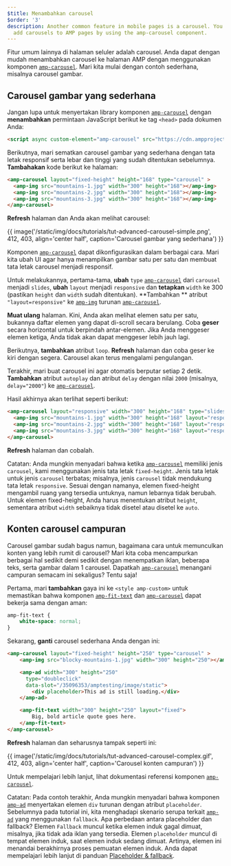 ```yaml
---
$title: Menambahkan carousel
$order: '3'
description: Another common feature in mobile pages is a carousel. You can easily
  add carousels to AMP pages by using the amp-carousel component.
---
```


Fitur umum lainnya di halaman seluler adalah carousel.  Anda dapat dengan mudah menambahkan carousel ke halaman AMP dengan menggunakan komponen [`amp-carousel`](../../../../documentation/components/reference/amp-carousel.md). Mari kita mulai dengan contoh sederhana, misalnya carousel gambar.

## Carousel gambar yang sederhana

Jangan lupa untuk menyertakan library komponen [`amp-carousel`](../../../../documentation/components/reference/amp-carousel.md) dengan **menambahkan** permintaan JavaScript berikut ke tag `<head>` pada dokumen Anda:

```html
<script async custom-element="amp-carousel" src="https://cdn.ampproject.org/v0/amp-carousel-0.1.js"></script>
```

Berikutnya, mari sematkan carousel gambar yang sederhana dengan tata letak responsif serta lebar dan tinggi yang sudah ditentukan sebelumnya. **Tambahakan** kode berikut ke halaman:

```html
<amp-carousel layout="fixed-height" height="168" type="carousel" >
  <amp-img src="mountains-1.jpg" width="300" height="168"></amp-img>
  <amp-img src="mountains-2.jpg" width="300" height="168"></amp-img>
  <amp-img src="mountains-3.jpg" width="300" height="168"></amp-img>
</amp-carousel>
```

**Refresh** halaman dan Anda akan melihat carousel:

{{ image('/static/img/docs/tutorials/tut-advanced-carousel-simple.png', 412, 403, align='center half', caption='Carousel gambar yang sederhana') }}

Komponen [`amp-carousel`](../../../../documentation/components/reference/amp-carousel.md) dapat dikonfigurasikan dalam berbagai cara.  Mari kita ubah UI agar hanya menampilkan gambar satu per satu dan membuat tata letak carousel menjadi responsif.

Untuk melakukannya, pertama-tama, **ubah** `type` [`amp-carousel`](../../../../documentation/components/reference/amp-carousel.md) dari `carousel` menjadi `slides`, **ubah** `layout` menjadi `responsive` dan **tetapkan** `width` ke 300 (pastikan `height` dan `width` sudah ditentukan).  **Tambahkan ** atribut `"layout=responsive"` ke [`amp-img`](../../../../documentation/components/reference/amp-img.md) turunan [`amp-carousel`](../../../../documentation/components/reference/amp-carousel.md).

**Muat ulang** halaman. Kini, Anda akan melihat elemen satu per satu, bukannya daftar elemen yang dapat di-scroll secara berulang. Coba **geser** secara horizontal untuk berpindah antar-elemen. Jika Anda menggeser elemen ketiga, Anda tidak akan dapat menggeser lebih jauh lagi.

Berikutnya, **tambahkan** atribut `loop`. **Refresh** halaman dan coba geser ke kiri dengan segera. Carousel akan terus mengalami pengulangan.

Terakhir, mari buat carousel ini agar otomatis berputar setiap 2 detik. **Tambahkan** atribut `autoplay` dan atribut `delay` dengan nilai `2000` (misalnya, `delay="2000"`) ke [`amp-carousel`](../../../../documentation/components/reference/amp-carousel.md).

Hasil akhirnya akan terlihat seperti berikut:

```html
<amp-carousel layout="responsive" width="300" height="168" type="slides" autoplay delay="2000" loop>
  <amp-img src="mountains-1.jpg" width="300" height="168" layout="responsive"></amp-img>
  <amp-img src="mountains-2.jpg" width="300" height="168" layout="responsive"></amp-img>
  <amp-img src="mountains-3.jpg" width="300" height="168" layout="responsive"></amp-img>
</amp-carousel>
```

**Refresh** halaman dan cobalah.

Catatan: Anda mungkin menyadari bahwa ketika [`amp-carousel`](../../../../documentation/components/reference/amp-carousel.md) memiliki jenis `carousel`, kami menggunakan jenis tata letak `fixed-height`.  Jenis tata letak untuk jenis `carousel` terbatas; misalnya, jenis `carousel` tidak mendukung tata letak `responsive`.  Sesuai dengan namanya, elemen fixed-height mengambil ruang yang tersedia untuknya, namun lebarnya tidak berubah. Untuk elemen fixed-height, Anda harus menentukan atribut `height`, sementara atribut `width` sebaiknya tidak disetel atau disetel ke `auto`.

## Konten carousel campuran

Carousel gambar sudah bagus namun, bagaimana cara untuk memunculkan konten yang lebih rumit di carousel? Mari kita coba mencampurkan berbagai hal sedikit demi sedikit dengan menempatkan iklan, beberapa teks, serta gambar dalam 1 carousel. Dapatkah [`amp-carousel`](../../../../documentation/components/reference/amp-carousel.md) menangani campuran semacam ini sekaligus? Tentu saja!

Pertama, mari **tambahkan** gaya ini ke `<style amp-custom>` untuk memastikan bahwa komponen [`amp-fit-text`](../../../../documentation/components/reference/amp-fit-text.md) dan [`amp-carousel`](../../../../documentation/components/reference/amp-carousel.md) dapat bekerja sama dengan aman:

```css
amp-fit-text {
    white-space: normal;
}
```

Sekarang, **ganti** carousel sederhana Anda dengan ini:

```html
<amp-carousel layout="fixed-height" height="250" type="carousel" >
    <amp-img src="blocky-mountains-1.jpg" width="300" height="250"></amp-img>

    <amp-ad width="300" height="250"
      type="doubleclick"
      data-slot="/35096353/amptesting/image/static">
        <div placeholder>This ad is still loading.</div>
    </amp-ad>

    <amp-fit-text width="300" height="250" layout="fixed">
        Big, bold article quote goes here.
    </amp-fit-text>
</amp-carousel>
```

**Refresh** halaman dan seharusnya tampak seperti ini:

{{ image('/static/img/docs/tutorials/tut-advanced-carousel-complex.gif', 412, 403, align='center half', caption='Carousel konten campuran') }}

Untuk mempelajari lebih lanjut, lihat dokumentasi referensi komponen [`amp-carousel`](../../../../documentation/components/reference/amp-carousel.md).

Catatan: Pada contoh terakhir, Anda mungkin menyadari bahwa komponen [`amp-ad`](../../../../documentation/components/reference/amp-ad.md) menyertakan elemen `div` turunan dengan atribut `placeholder`. Sebelumnya pada tutorial ini, kita menghadapi skenario serupa terkait [`amp-ad`](../../../../documentation/components/reference/amp-ad.md) yang menggunakan `fallback`. Apa perbedaan antara placeholder dan fallback? Elemen `Fallback` muncul ketika elemen induk gagal dimuat, misalnya, jika tidak ada iklan yang tersedia. Elemen `placeholder` muncul di tempat elemen induk, saat elemen induk sedang dimuat. Artinya, elemen ini menandai berakhirnya proses pemuatan elemen induk. Anda dapat mempelajari lebih lanjut di panduan [Placeholder & fallback](../../../../documentation/guides-and-tutorials/develop/style_and_layout/placeholders.md).
